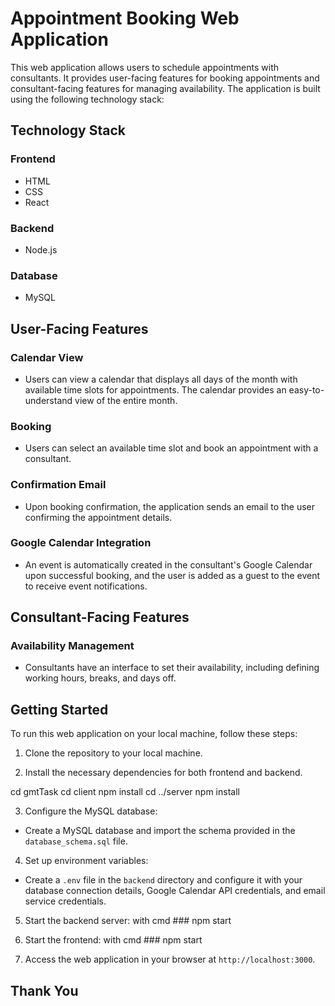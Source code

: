 # Appointment Booking Web Application

This web application allows users to schedule appointments with consultants. It provides user-facing features for booking appointments and consultant-facing features for managing availability. The application is built using the following technology stack:

## Technology Stack

### Frontend
- HTML
- CSS
- React

### Backend
- Node.js
  
### Database
- MySQL

## User-Facing Features

### Calendar View

- Users can view a calendar that displays all days of the month with available time slots for appointments. The calendar provides an easy-to-understand view of the entire month.

### Booking

- Users can select an available time slot and book an appointment with a consultant.

### Confirmation Email

- Upon booking confirmation, the application sends an email to the user confirming the appointment details.

### Google Calendar Integration

- An event is automatically created in the consultant's Google Calendar upon successful booking, and the user is added as a guest to the event to receive event notifications.

## Consultant-Facing Features

### Availability Management

- Consultants have an interface to set their availability, including defining working hours, breaks, and days off.


## Getting Started

To run this web application on your local machine, follow these steps:

1. Clone the repository to your local machine.

2. Install the necessary dependencies for both frontend and backend.

cd gmtTask
cd client
npm install
cd ../server
npm install


3. Configure the MySQL database:
- Create a MySQL database and import the schema provided in the `database_schema.sql` file.

4. Set up environment variables:
- Create a `.env` file in the `backend` directory and configure it with your database connection details, Google Calendar API credentials, and email service credentials.

5. Start the backend server: with cmd ### npm start

6. Start the frontend: with cmd ### npm start


7. Access the web application in your browser at `http://localhost:3000`.

## Thank You





